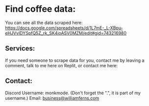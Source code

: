 # Find coffee data:

You can see all the data scraped here: https://docs.google.com/spreadsheets/d/1L7mE-_L-XBpu-eHJVvlDYSpfQ5Z_rk_SK4ioASV0MZM/edit#gid=743216980

## Services:

If you need someone to scrape data for you, contact me by leaving a comment, talk to me here on Replit, or contact me here:

## Contact:

Discord Username: monkmode. (Don't forget the ".", it is part of my username.)
Email: business@williamferns.com

